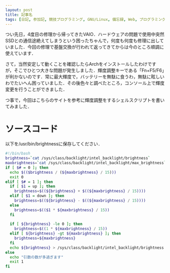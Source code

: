 ```yaml
---
layout: post
title: 記事名
tags: [日記, 参加記, 競技プログラミング, GNU/Linux, 備忘録, Web, プログラミング]
---
```


つい先日，4度目の修理から帰ってきたVAIO．ハードウェアの問題で使用中突然SSDとの通信途絶えてしまうという困ったちゃんで，何度も何度も修理に出していました．今回の修理で基盤交換が行われて返ってきてからは今のところ順調に使えています．

さて，当然安定して動くことを確認したらArchをインストールしたわけですが，そこでひとつ大きな問題が発生しました．輝度調整キーである「Fn+F5/F6」が利かないのです．常に最大輝度で，バッテリーを無駄に食うわ，無駄に眩しいわでたいへん困っていました．その後色々と調べたところ，コンソール上で輝度変更を行うことができました．

<!-- more -->

つ事で，今回はこちらのサイトを参考に輝度調整をするシェルスクリプトを書いてみました．

# ソースコード

以下を/usr/bin/brightnessに保存してください．

```bash
#!/bin/bash
brightness=`cat /sys/class/backlight/intel_backlight/brightness`
maxbrightness=`cat /sys/class/backlight/intel_backlight/max_brightness`
if [ $# = 0 ]; then
  echo $(($brightness / (${maxbrightness} / 15)))
  exit 0
elif [ $# = 1 ]; then
  if [ $1 = up ]; then
    brightness=$((${brightness} + $((${maxbrightness} / 15))))
  elif [ $1 = down ]; then
    brightness=$((${brightness} - $((${maxbrightness} / 15))))
  else
    brightness=$(($1 * ${maxbrightness} / 15))
  fi
 
  if [ ${brightness} -le 0 ]; then
    brightness=$((1 * ${maxbrightness} / 15))
  elif [ ${brightness} -gt ${maxbrightness} ]; then
    brightness=${maxbrightness}
  fi
  echo ${brightness} > /sys/class/backlight/intel_backlight/brightness
else
  echo "引数の数が多過ぎます"
  exit 1
fi
```
